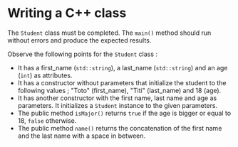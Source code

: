 # Writing a C++ class

The `Student` class must be completed. The `main()` method should run without 
errors and produce the expected results.

Observe the following points for the `Student` class : 
- It has a first_name (`std::string`), a last_name (`std::string`) and an 
  age (`int`) as attributes.
- It has a constructor without parameters that initialize the student to the 
  following values ; "Toto" (first_name), "Titi" (last_name) and 18 (age).
- It has another constructor with the first name, last name and age as 
  parameters. It initializes a `Student` instance to the given parameters.
- The public method `isMajor()` returns `true` if the age is bigger or equal 
  to 18, `false` otherwise.
- The public method `name()` returns the concatenation of the first name 
  and the last name with a space in between. 